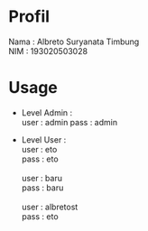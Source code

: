 # Profil
Nama : Albreto Suryanata Timbung\
NIM : 193020503028

# Usage
* Level Admin :\
user : admin
pass : admin

* Level User :\
user : eto\
pass : eto\
\
user : baru\
pass : baru\
\
user : albretost\
pass : eto
